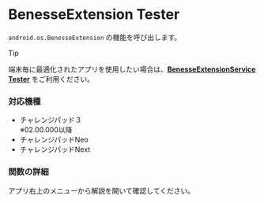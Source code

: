 # BenesseExtension Tester

`android.os.BenesseExtension` の機能を呼び出します。

> [!TIP]
> 端末毎に最適化されたアプリを使用したい場合は、[**BenesseExtensionService Tester**](https://github.com/s1204IT/BenesseExtensionServiceTester) をご利用ください。

### 対応機種
- チャレンジパッド３  
  ※02.00.000以降
- チャレンジパッドNeo
- チャレンジパッドNext

### 関数の詳細
アプリ右上のメニューから解説を開いて確認してください。
